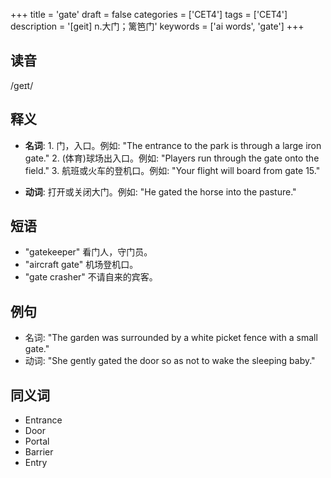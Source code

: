 +++
title = 'gate'
draft = false
categories = ['CET4']
tags = ['CET4']
description = '[geit] n.大门；篱笆门'
keywords = ['ai words', 'gate']
+++

## 读音
/ɡeɪt/

## 释义
- **名词**: 1. 门，入口。例如: "The entrance to the park is through a large iron gate."
   2. (体育)球场出入口。例如: "Players run through the gate onto the field."
   3. 航班或火车的登机口。例如: "Your flight will board from gate 15."

- **动词**: 打开或关闭大门。例如: "He gated the horse into the pasture."

## 短语
- "gatekeeper" 看门人，守门员。
- "aircraft gate" 机场登机口。
- "gate crasher" 不请自来的宾客。

## 例句
- 名词: "The garden was surrounded by a white picket fence with a small gate."
- 动词: "She gently gated the door so as not to wake the sleeping baby."

## 同义词
- Entrance
- Door
- Portal
- Barrier
- Entry
